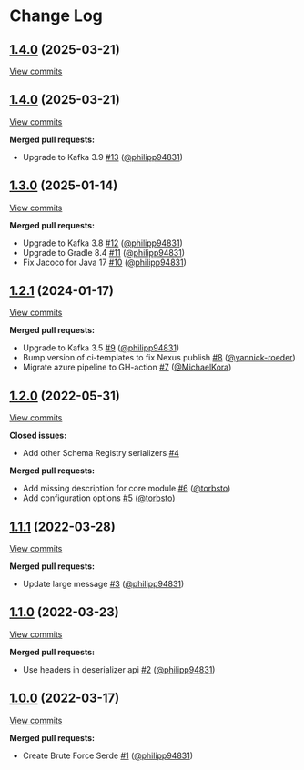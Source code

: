 # Change Log

## [1.4.0](https://github.com/bakdata/kafka-brute-force-serde/tree/1.4.0) (2025-03-21)
[View commits](https://github.com/bakdata/kafka-brute-force-serde/compare/1.4.0...1.4.0)


## [1.4.0](https://github.com/bakdata/kafka-brute-force-serde/tree/1.4.0) (2025-03-21)
[View commits](https://github.com/bakdata/kafka-brute-force-serde/compare/1.3.0...1.4.0)

**Merged pull requests:**

- Upgrade to Kafka 3.9 [\#13](https://github.com/bakdata/kafka-brute-force-serde/pull/13) ([@philipp94831](https://github.com/philipp94831))

## [1.3.0](https://github.com/bakdata/kafka-brute-force-serde/tree/1.3.0) (2025-01-14)
[View commits](https://github.com/bakdata/kafka-brute-force-serde/compare/1.2.1...1.3.0)

**Merged pull requests:**

- Upgrade to Kafka 3.8 [\#12](https://github.com/bakdata/kafka-brute-force-serde/pull/12) ([@philipp94831](https://github.com/philipp94831))
- Upgrade to Gradle 8.4 [\#11](https://github.com/bakdata/kafka-brute-force-serde/pull/11) ([@philipp94831](https://github.com/philipp94831))
- Fix Jacoco for Java 17 [\#10](https://github.com/bakdata/kafka-brute-force-serde/pull/10) ([@philipp94831](https://github.com/philipp94831))

## [1.2.1](https://github.com/bakdata/kafka-brute-force-serde/tree/1.2.1) (2024-01-17)
[View commits](https://github.com/bakdata/kafka-brute-force-serde/compare/1.2.0...1.2.1)

**Merged pull requests:**

- Upgrade to Kafka 3.5 [\#9](https://github.com/bakdata/kafka-brute-force-serde/pull/9) ([@philipp94831](https://github.com/philipp94831))
- Bump version of ci\-templates to fix Nexus publish [\#8](https://github.com/bakdata/kafka-brute-force-serde/pull/8) ([@yannick-roeder](https://github.com/yannick-roeder))
- Migrate azure pipeline to GH\-action [\#7](https://github.com/bakdata/kafka-brute-force-serde/pull/7) ([@MichaelKora](https://github.com/MichaelKora))

## [1.2.0](https://github.com/bakdata/kafka-brute-force-serde/tree/1.2.0) (2022-05-31)
[View commits](https://github.com/bakdata/kafka-brute-force-serde/compare/1.1.1...1.2.0)

**Closed issues:**

- Add other Schema Registry serializers [\#4](https://github.com/bakdata/kafka-brute-force-serde/issues/4)

**Merged pull requests:**

- Add missing description for core module [\#6](https://github.com/bakdata/kafka-brute-force-serde/pull/6) ([@torbsto](https://github.com/torbsto))
- Add configuration options [\#5](https://github.com/bakdata/kafka-brute-force-serde/pull/5) ([@torbsto](https://github.com/torbsto))

## [1.1.1](https://github.com/bakdata/kafka-brute-force-serde/tree/1.1.1) (2022-03-28)
[View commits](https://github.com/bakdata/kafka-brute-force-serde/compare/1.1.0...1.1.1)

**Merged pull requests:**

- Update large message [\#3](https://github.com/bakdata/kafka-brute-force-serde/pull/3) ([@philipp94831](https://github.com/philipp94831))

## [1.1.0](https://github.com/bakdata/kafka-brute-force-serde/tree/1.1.0) (2022-03-23)
[View commits](https://github.com/bakdata/kafka-brute-force-serde/compare/1.0.0...1.1.0)

**Merged pull requests:**

- Use headers in deserializer api [\#2](https://github.com/bakdata/kafka-brute-force-serde/pull/2) ([@philipp94831](https://github.com/philipp94831))

## [1.0.0](https://github.com/bakdata/kafka-brute-force-serde/tree/1.0.0) (2022-03-17)
[View commits](https://github.com/bakdata/kafka-brute-force-serde/compare/9843772e5247a92e1d2a00713022e9b4292aee6f...1.0.0)

**Merged pull requests:**

- Create Brute Force Serde [\#1](https://github.com/bakdata/kafka-brute-force-serde/pull/1) ([@philipp94831](https://github.com/philipp94831))
